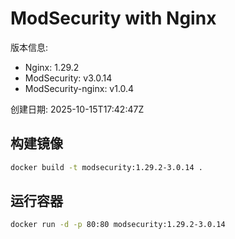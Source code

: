 # ModSecurity with Nginx

版本信息:
- Nginx: 1.29.2
- ModSecurity: v3.0.14
- ModSecurity-nginx: v1.0.4

创建日期: 2025-10-15T17:42:47Z

## 构建镜像

```bash
docker build -t modsecurity:1.29.2-3.0.14 .
```

## 运行容器

```bash
docker run -d -p 80:80 modsecurity:1.29.2-3.0.14
```
